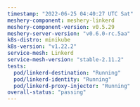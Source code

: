 ```yaml
---
timestamp: "2022-06-25 04:40:27 UTC Sat"
meshery-component: meshery-linkerd
meshery-component-version: v0.5.29
meshery-server-version: "v0.6.0-rc.5aa"
k8s-distro: minikube
k8s-version: "v1.22.2"
service-mesh: Linkerd
service-mesh-version: "stable-2.11.2"
tests:
  pod/linkerd-destination: "Running"
  pod/linkerd-identity: "Running"
  pod/linkerd-proxy-injector: "Running"
overall-status: "passing"
---
```

